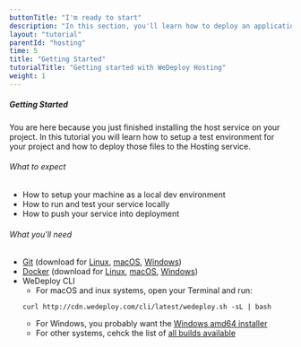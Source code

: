 ```yaml
---
buttonTitle: "I'm ready to start"
description: "In this section, you'll learn how to deploy an application using WeDeploy Hosting."
layout: "tutorial"
parentId: "hosting"
time: 5
title: "Getting Started"
tutorialTitle: "Getting started with WeDeploy Hosting"
weight: 1
---
```


##### Getting Started

You are here because you just finished installing the host service on your project. In this tutorial you will learn how to setup a test environment for your project and how to deploy those files to the Hosting service.

###### What to expect

<ul class="checklist">
	<li>How to setup your machine as a local dev environment</li>
	<li>How to run and test your service locally</li>
	<li>How to push your service into deployment</li>
</ul>

###### What you'll need

* [Git](https://git-scm.com/) (download for [Linux](https://git-scm.com/download/linux), [macOS](https://git-scm.com/download/mac), [Windows](https://git-scm.com/download/win))
* [Docker](https://www.docker.com/) (download for [Linux](https://docs.docker.com/engine/installation/linux/), [macOS](macOS), [Windows](https://download.docker.com/win/stable/InstallDocker.msi))
* WeDeploy CLI
	* For macOS and inux systems, open your Terminal and run: 
	```
	curl http://cdn.wedeploy.com/cli/latest/wedeploy.sh -sL | bash
	```
	* For Windows, you probably want the [Windows amd64 installer](https://bin.equinox.io/c/8WGbGy94JXa/cli-stable-windows-amd64.msi)
	* For other systems, cehck the list of [all builds available](https://bin.equinox.io/c/8WGbGy94JXa/cli-stable-windows-amd64.zip)
